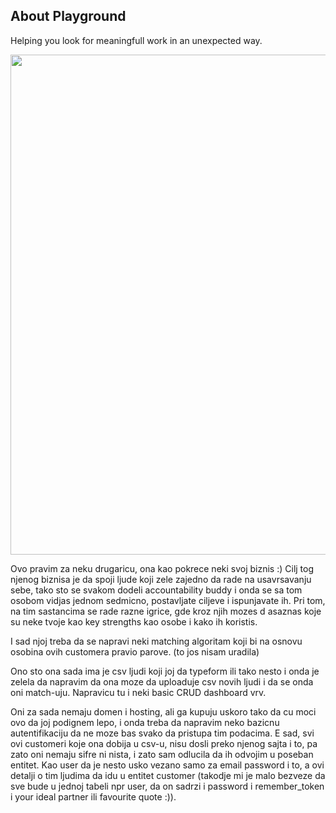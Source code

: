 ## About Playground

Helping you look for meaningfull work in an unexpected way.


<img src="https://i.ibb.co/JcYgxSx/Screenshot-2020-12-12-155522.png" width="800">


Ovo pravim za neku drugaricu, ona kao pokrece neki svoj biznis :)
Cilj tog njenog biznisa je da spoji ljude koji zele zajedno da rade na usavrsavanju sebe, tako sto se svakom dodeli accountability buddy i onda se sa tom osobom vidjas jednom sedmicno, postavljate ciljeve i ispunjavate ih. 
Pri tom, na tim sastancima se rade razne igrice, gde kroz njih mozes d asaznas koje su neke tvoje kao key strengths kao osobe i kako ih koristis.

I sad njoj treba da se napravi neki matching algoritam koji bi na osnovu osobina ovih customera pravio parove. (to jos nisam uradila)

Ono sto ona sada ima je csv ljudi koji joj da typeform ili tako nesto i onda je zelela da napravim da ona moze da uploaduje csv novih ljudi i da se onda oni match-uju.
Napravicu tu i neki basic CRUD dashboard vrv.

Oni za sada nemaju domen i hosting, ali ga kupuju uskoro tako da cu moci ovo da joj podignem lepo, i onda treba da napravim neko bazicnu autentifikaciju da ne moze bas svako da pristupa tim podacima.
E sad, svi ovi customeri koje ona dobija u csv-u, nisu dosli preko njenog sajta  i to, pa zato oni nemaju sifre ni nista, i zato sam odlucila da ih odvojim u poseban entitet.
Kao user da je nesto usko vezano samo za email password i to, a ovi detalji o tim ljudima da idu u entitet customer (takodje mi je malo bezveze da sve bude u jednoj tabeli npr user, da on sadrzi i password i remember_token i your ideal partner ili favourite quote :)).

